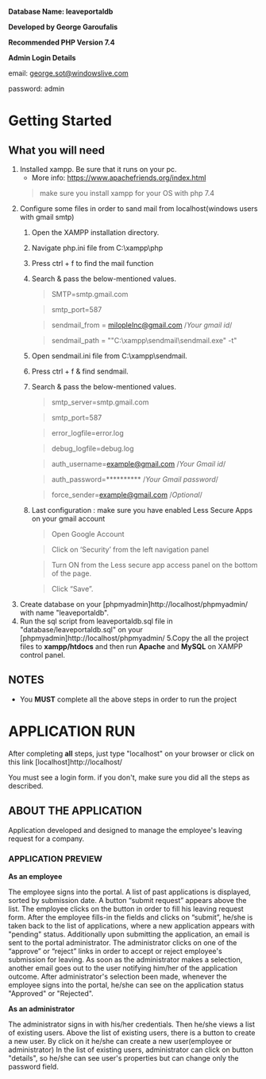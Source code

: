**Database Name: leaveportaldb**

**Developed by George Garoufalis**

**Recommended PHP Version 7.4**

**Admin Login Details**

email: george.sot@windowslive.com

password: admin

# Getting Started

## What you will need
1. Installed xampp. Be sure that it runs on your pc.
    * More info: https://www.apachefriends.org/index.html
   > make sure you install xampp for your OS with php 7.4
2. Configure some files in order to sand mail from localhost(windows users with gmail smtp)
    1. Open the XAMPP installation directory.
    2. Navigate php.ini file from C:\xampp\php
    3. Press ctrl + f to find the mail function
    4. Search & pass the below-mentioned values.
       >SMTP=smtp.gmail.com

       >smtp_port=587

       >sendmail_from = milopleInc@gmail.com  /*Your gmail id*/

       >sendmail_path = "\"C:\xampp\sendmail\sendmail.exe\" -t"

    5. Open sendmail.ini file from C:\xampp\sendmail.
    6. Press ctrl + f & find sendmail.
    7. Search & pass the below-mentioned values.
       >smtp_server=smtp.gmail.com

       >smtp_port=587

       >error_logfile=error.log

       >debug_logfile=debug.log

       >auth_username=example@gmail.com  /*Your Gmail id*/

       >auth_password=**********  /*Your Gmail password*/

       >force_sender=example@gmail.com  /*Optional*/
    8. Last configuration : make sure you have enabled Less Secure Apps on your gmail account
       > Open Google Account

       > Click on  ‘Security’ from the left navigation panel

       > Turn ON from the Less secure app access panel on the bottom of the page.

       > Click “Save”.
3. Create database on your [phpmyadmin]http://localhost/phpmyadmin/ with name "leaveportaldb".
4. Run the sql script from leaveportaldb.sql file in "database/leaveportaldb.sql" on your [phpmyadmin]http://localhost/phpmyadmin/
   5.Copy the all the project files to **xampp/htdocs** and then run **Apache** and **MySQL** on XAMPP control panel.

## NOTES
* You **MUST** complete all the above steps in order to run the project

# APPLICATION RUN
After completing **all** steps, just type "localhost" on your browser or click on this link [localhost]http://localhost/

You must see a login form. if you don't, make sure you did all the steps as described.

## ABOUT THE APPLICATION
Application developed and designed to manage the employee's leaving request for a company.

### APPLICATION PREVIEW
**As an employee**

The employee signs into the portal.
A list of past applications is displayed, sorted by submission date.
A button “submit request” appears above the list. The employee clicks on the button in order to fill his leaving request form.
After the employee fills-in the fields and clicks on “submit”, he/she is taken back to the list of applications, where a new application appears with "pending" status.
Additionally upon submitting the application, an email is sent to the portal administrator.
The administrator clicks on one of the “approve” or “reject” links in order to accept or reject employee's submission for leaving.
As soon as the administrator makes a selection, another email goes out to the user notifying him/her of the application outcome.
After administrator's selection been made, whenever the employee signs into the portal, he/she can see on the application status "Approved" or "Rejected".

**As an administrator**

The administrator signs in with his/her credentials.
Then he/she views a list of existing users.
Above the list of existing users, there is a button to create a new user. By click on it he/she can create a new user(employee or administrator)
In the list of existing users, administrator can click on button "details", so he/she can see user's properties but can change only the password field.

